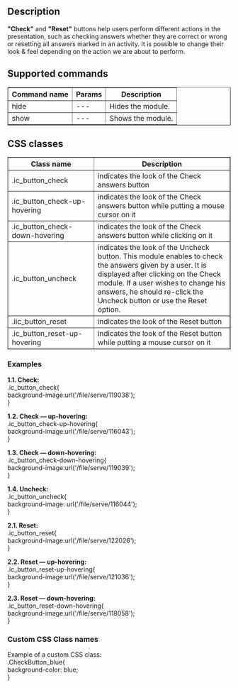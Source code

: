 ## Description

**"Check"** and **"Reset"** buttons help users perform different actions in the presentation, such as checking answers whether they are correct or wrong or resetting all answers marked in an activity. It is possible to change their look & feel depending on the action we are about to perform. 

## Supported commands

<table border='1'>
<tbody>
    <tr>
        <th>Command name</th>
        <th>Params</th> 
        <th>Description</th> 
    </tr>
    <tr>
        <td>hide</td>
        <td>---</td>
        <td>Hides the module.</td>
    </tr>
    <tr>
        <td>show</td>
        <td>---</td>
        <td>Shows the module.</td>
    </tr>
</tbody>
</table>


## CSS classes

<table border="1">
  <tbody>
    <tr>
      <th style="width: 268px;">Class
name</th>
      <th style="width: 875px;">Description</th>
    </tr>
    <tr>
      <td style="width: 268px;">.ic_button_check</td>
      <td style="width: 875px;">indicates
the look of the Check answers button</td>
    </tr>
    <tr>
      <td style="width: 268px;">.ic_button_check-up-hovering</td>
      <td style="width: 875px;">indicates
the look of the Check answers button while putting a mouse cursor on it</td>
    </tr>
    <tr>
      <td style="width: 268px;">.ic_button_check-down-hovering</td>
      <td style="width: 875px;">indicates
the look of the Check answers button while clicking on it</td>
    </tr>
    <tr>
      <td style="width: 268px;">.ic_button_uncheck</td>
      <td style="width: 875px;">indicates
the look of the Uncheck button. This module enables to check the
answers given by a user. It is displayed after clicking on the Check
module. If a user wishes to change his answers, he should re-click the
Uncheck button or use the Reset option.
      </td>
    </tr>
    <tr>
      <td style="width: 268px;">.iic_button_reset</td>
      <td style="width: 875px;">indicates
the look of the Reset button</td>
    </tr>
    <tr>
      <td style="width: 268px;">.ic_button_reset-up-hovering</td>
      <td style="width: 875px;">indicates
the look of the Reset button while putting a mouse cursor on it </td>
    </tr>
  </tbody>
</table>

    

### Examples

**1.1. Check:**  
.ic_button_check{  
background-image:url('/file/serve/119038');  
}  

**1.2. Check — up-hovering:**  
.ic_button_check-up-hovering{  
background-image:url('/file/serve/116043');  
}  

**1.3. Check — down-hovering:**  
.ic_button_check-down-hovering{  
background-image:url('/file/serve/119039');  
}  

**1.4. Uncheck:**  
.ic_button_uncheck{  
background-image: url('/file/serve/116044');  
}  

**2.1. Reset:**  
.ic_button_reset{  
background-image:url('/file/serve/122026');    
}   

**2.2. Reset — up-hovering:**  
.ic_button_reset-up-hovering{  
background-image:url('/file/serve/121036');  
}  

**2.3. Reset — down-hovering:**  
.ic_button_reset-down-hovering{  
background-image:url('/file/serve/118058');   
}                    
        
### Custom CSS Class names

Example of a custom CSS class:   
.CheckButton_blue{   
background-color: blue;   
}  